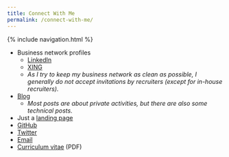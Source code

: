 ```yaml
---
title: Connect With Me
permalink: /connect-with-me/
---
```


{% include navigation.html %}

* Business network profiles
  * [LinkedIn](https://www.linkedin.com/in/udojuettner/)
  * [XING](https://www.xing.com/profile/Udo_Juettner)
  * *As I try to keep my business network as clean as possible, I generally do not accept invitations by recruiters (except for in-house recruiters).*
* [Blog](https://dumb-tiger.blogspot.com/)
  * *Most posts are about private activities, but there are also some technical posts.*
* Just a [landing page](https://dumb-tiger.weebly.com/)
* [GitHub](https://github.com/ujuettner)
* [Twitter](https://twitter.com/UdoJuettner)
* [Email](mailto:udo.juettner@gmail.com)
* [Curriculum vitae](/assets/pdf/Udo_Juettner_CV_LimitedContact.pdf) (PDF)
